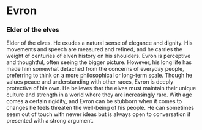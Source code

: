 # Evron
### Elder of the elves

Elder of the elves. He exudes a natural sense of elegance and dignity. His movements and speech are measured and refined, and he carries the weight of centuries of elven history on his shoulders. Evron is perceptive and thoughtful, often seeing the bigger picture. However, his long life has made him somewhat detached from the concerns of everyday people, preferring to think on a more philosophical or long-term scale. Though he values peace and understanding with other races, Evron is deeply protective of his own. He believes that the elves must maintain their unique culture and strength in a world where they are increasingly rare. With age comes a certain rigidity, and Evron can be stubborn when it comes to changes he feels threaten the well-being of his people. He can sometimes seem out of touch with newer ideas but is always open to conversation if presented with a strong argument.